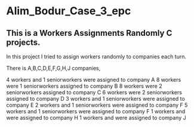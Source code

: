 # Alim_Bodur_Case_3_epc

## This is a Workers Assignments Randomly C projects.

In this project I tried to assign workers randomly to companies each turn. 

There is A,B,C,D,E,F,G,H,J companies,

4 workers and 1 seniorworkers were assigned to company A
8 workers were 1 seniorworkers assigned to company B
8 workers were 2 seniorworkers assigned to company C
6 workers were 2 seniorworkers assigned to company D
3 workers and 1 seniorworkers were assigned to company E
2 workers and 1 seniorworkers were assigned to company F
5 workers and 1 seniorworkers were assigned to company F
1 workers and were assigned to company H
1 workers and were assigned to company J

